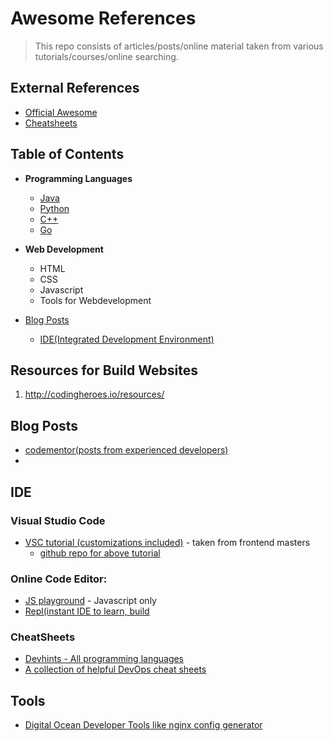 # Awesome References
> This repo consists of articles/posts/online material taken from various tutorials/courses/online searching.

## External References
- [Official Awesome](https://github.com/sindresorhus/awesome)
- [Cheatsheets](https://github.com/cherkavi/cheat-sheet)



## Table of Contents
- **Programming Languages**
  - [Java](#java)
  - [Python](python_references.md)
  - [C++](#c++)
  - [Go](go_references.md)
  
- **Web Development**
  - HTML
  - CSS
  - Javascript
  - Tools for Webdevelopment
  
- [Blog Posts](#blog-post)
   - [IDE(Integrated Development Environment)](#ide)
  

## Resources for Build Websites
1. http://codingheroes.io/resources/


## Blog Posts<a name="blog-post"></a>
 - [codementor(posts from experienced developers)](https://www.codementor.io/community)
 - 

## IDE<a name="ide"></a>

### Visual Studio Code
  - [VSC tutorial (customizations included)](https://burkeholland.gitbook.io/vs-code-can-do-that/)  - taken from frontend masters
      - [ github repo for above tutorial](https://github.com/burkeholland/workshop-vs-code-can-do-that)

### Online Code Editor:
  - [JS playground](https://stephengrider.github.io/JSPlaygrounds/)  - Javascript only
  - [Repl(instant IDE to learn, build](https://repl.it/)

### CheatSheets
  - [Devhints - All programming languages](https://devhints.io/)
  - [A collection of helpful DevOps cheat sheets](https://github.com/lwindolf/lzone-cheat-sheets)

## Tools
  - [Digital Ocean Developer Tools like nginx config generator](https://www.digitalocean.com/community/tools)


